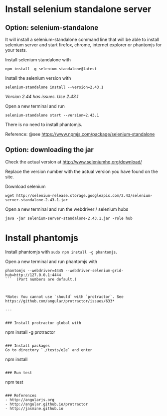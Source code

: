 


# Install selenium standalone server


## Option: selenium-standalone
It will install a selenium-standalone command line that will be able to install selenium server and start firefox, chrome, internet explorer or phantomjs for your tests.

Install selenium standalone with
```
npm install -g selenium-standalone@latest
```

Install the selenium version with
```
selenium-standalone install --version=2.43.1
```
*Version 2.44 has issues. Use 2.43.1*

Open a new terminal and run
```
selenium-standalone start --version=2.43.1
```

There is no need to install phantomjs.

Reference: @see https://www.npmjs.com/package/selenium-standalone


## Option: downloading the jar
Check the actual version at http://www.seleniumhq.org/download/

Replace the version number with the actual version you have found on the site.

Download selenium

`wget http://selenium-release.storage.googleapis.com/2.43/selenium-server-standalone-2.43.1.jar`

Open a new terminal and run the webdriver / selenium hubs

```
java -jar selenium-server-standalone-2.43.1.jar -role hub
```

# Install phantomjs

Install phantomjs with `sudo npm install -g phantomjs`.

Open a new terminal and run phantomjs with

```
phantomjs --webdriver=4445 --webdriver-selenium-grid-hub=http://127.0.0.1:4444
```  (Port numbers are default.)



*Note: You cannot use `should` with `protractor`. See https://github.com/angular/protractor/issues/633*

---


### Install protractor global with
```
npm install -g protractor
```

### Install packages
Go to directory `./tests/e2e` and enter

```
npm install
```

### Run test
```
npm test
```

### References
- http://angularjs.org
- http://angular.github.io/protractor
- http://jasmine.github.io
